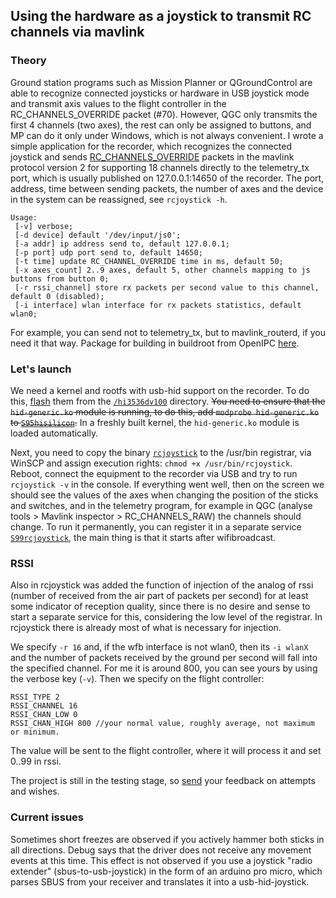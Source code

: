 ## Using the hardware as a joystick to transmit RC channels via mavlink

### Theory
Ground station programs such as Mission Planner or QGroundControl are able to recognize connected joysticks or hardware in USB joystick mode and
transmit axis values ​​to the flight controller in the RC_CHANNELS_OVERRIDE packet (#70). However, QGC only transmits the first 4 channels (two axes), the rest can only be assigned to buttons,
and MP can do it only under Windows, which is not always convenient. I wrote a simple application for the recorder, which recognizes the connected joystick and sends [RC_CHANNELS_OVERRIDE](https://mavlink.io/en/messages/common.html#RC_CHANNELS_OVERRIDE) packets in the mavlink protocol version 2 for supporting 18 channels directly to the telemetry_tx port, which is usually published on 127.0.0.1:14650 of the recorder. The port, address, time between sending packets, the number of axes and the device in the system can be reassigned, see `rcjoystick -h`.

```
Usage:
 [-v] verbose;
 [-d device] default '/dev/input/js0';
 [-a addr] ip address send to, default 127.0.0.1;
 [-p port] udp port send to, default 14650;
 [-t time] update RC_CHANNEL_OVERRIDE time in ms, default 50;
 [-x axes_count] 2..9 axes, default 5, other channels mapping to js buttons from button 0;
 [-r rssi_channel] store rx packets per second value to this channel, default 0 (disabled);
 [-i interface] wlan interface for rx packets statistics, default wlan0;

```

For example, you can send not to telemetry_tx, but to mavlink_routerd, if you need it that way. Package for building in buildroot from OpenIPC [here](rcjoystick).

### Let's launch
We need a kernel and rootfs with usb-hid support on the recorder. To do this, [flash](notes_start_hi3536ev100) them from the [`/hi3536dv100`](hi3536dv100) directory.
~~You need to ensure that the `hid-generic.ko` module is running, to do this, add `modprobe hid-generic.ko` to [`S95hisilicon`](hi3536dv100/etc/init.d/S95hisilicon).~~ In a freshly built kernel, the `hid-generic.ko` module is loaded automatically.

Next, you need to copy the binary [`rcjoystick`](hi3536dv100/usr/bin/rcjoystick) to the /usr/bin registrar, via WinSCP and assign execution rights: `chmod +x /usr/bin/rcjoystick`.
Reboot, connect the equipment to the recorder via USB and try to run `rcjoystick -v` in the console. If everything went well, then on the screen we should see the values ​​of the axes when changing the position of the sticks and switches, and in the telemetry program, for example in QGC (analyse tools > Mavlink inspector > RC_CHANNELS_RAW) the channels should change. To run it permanently, you can register it in a separate service [`S99rcjoystick`](hi3536dv100/etc/init.d/S99rcjoystick), the main thing is that it starts after wifibroadcast.

### RSSI

Also in rcjoystick was added the function of injection of the analog of rssi (number of received from the air part of packets per second) for at least some indicator of reception quality, since there is no desire and sense to start a separate service for this, considering the low level of the registrar. In rcjoystick there is already most of what is necessary for injection.

We specify `-r 16` and, if the wfb interface is not wlan0, then its `-i wlanX` and the number of packets received by the ground per second will fall into the specified channel. For me it is around 800, you can see yours by using the verbose key (`-v`). Then we specify on the flight controller:
```
RSSI_TYPE 2
RSSI_CHANNEL 16
RSSI_CHAN_LOW 0
RSSI_CHAN_HIGH 800 //your normal value, roughly average, not maximum or minimum.
```
The value will be sent to the flight controller, where it will process it and set 0..99 in rssi.

The project is still in the testing stage, so [send](https://t.me/+BMyMoolVOpkzNWUy) your feedback on attempts and wishes.

### Current issues
Sometimes short freezes are observed if you actively hammer both sticks in all directions. Debug says that the driver does not receive any movement events at this time. This effect is not observed if you use a joystick "radio extender" (sbus-to-usb-joystick) in the form of an arduino pro micro, which parses SBUS from your receiver and translates it into a usb-hid-joystick.